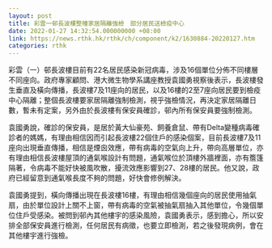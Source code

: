 ```yaml
---
layout: post
title: 彩雲一邨長波樓整幢家居隔離強檢　部分居民送檢疫中心
date: 2022-01-27 14:32:54.000000000 +08:00
link: https://news.rthk.hk/rthk/ch/component/k2/1630884-20220127.htm
categories: rthk
---
```


彩雲（一）邨長波樓目前有22名居民感染新冠病毒，涉及16個單位分佈不同樓層不同座向。政府專家顧問、港大微生物學系講座教授袁國勇視察後表示，長波樓發生垂直及橫向傳播，長波樓7及11座向的居民，以及16樓的2至7座向居民要到檢疫中心隔離；整個長波樓要家居隔離強制檢測，視乎強檢情況，再決定家居隔離日數，暫未有定案，另外由於長波樓有保安員確診，邨內所有保安員要強制檢測。

袁國勇說，確診的保安員，是居於黃大仙豪苑、飼養倉鼠、帶有Delta變種病毒確診者的媽媽，有理由相信因而引起長波樓22個住戶的感染個案，目前長波樓7及11座向出現垂直傳播，相信是煙囪效應，帶有病毒的空氣向上升，帶向高層單位，亦有理由相信長波樓屋頂的通氣喉設計有問題，通氣喉位於頂樓外牆裡面，亦有簷篷隔著，令病毒不能好快被風吹散，擾流效應影響到27、28樓的居民。他又說，政府已經留意到通氣喉長度不夠的問題，好快會修例解決。

袁國勇提到，橫向傳播出現在長波樓16樓，有理由相信幾個座向的居民使用抽氣扇，由於單位設計上關不上窗，帶有病毒的空氣被抽氣扇抽入其他單位，令幾個單位住戶受感染。被問到邨內其他樓宇的感染風險，袁國勇表示，感到擔心，所以安排全部保安員進行檢測，任何居民有病徵，也要立即檢測，若之後發現病例，會在其他樓宇進行強檢。
